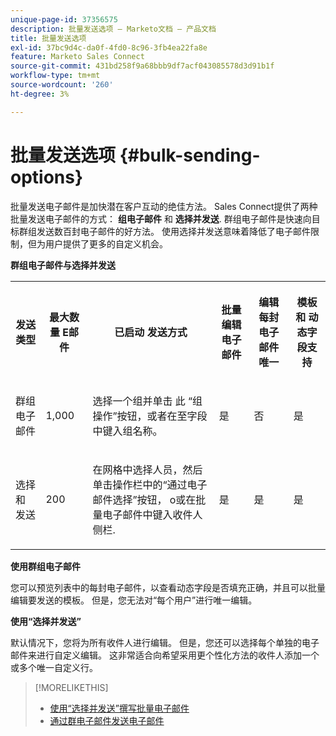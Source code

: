 ```yaml
---
unique-page-id: 37356575
description: 批量发送选项 — Marketo文档 — 产品文档
title: 批量发送选项
exl-id: 37bc9d4c-da0f-4fd0-8c96-3fb4ea22fa8e
feature: Marketo Sales Connect
source-git-commit: 431bd258f9a68bbb9df7acf043085578d3d91b1f
workflow-type: tm+mt
source-wordcount: '260'
ht-degree: 3%

---
```


# 批量发送选项 {#bulk-sending-options}

批量发送电子邮件是加快潜在客户互动的绝佳方法。 Sales Connect提供了两种批量发送电子邮件的方式： **组电子邮件** 和 **选择并发送**. 群组电子邮件是快速向目标群组发送数百封电子邮件的好方法。 使用选择并发送意味着降低了电子邮件限制，但为用户提供了更多的自定义机会。

**群组电子邮件与选择并发送**

<table> 
 <colgroup> 
  <col> 
  <col> 
  <col> 
  <col> 
  <col> 
  <col> 
 </colgroup> 
 <tbody> 
  <tr> 
   <th><p><span>发送</span><span> 类型</span> </p></th> 
   <th><p><span>最大数量 </span><span>E</span><span>邮件</span> </p></th> 
   <th><p><span>已启动 </span><span>发送方式</span></p></th> 
   <th><p><span>批量 </span><span>编辑电子邮件</span> </p></th> 
   <th><p><span>编辑</span><span> 每封电子邮件 </span><span>唯一</span> </p></th> 
   <th><p><span>模板和 </span><span>动态字段支持</span> </p></th> 
  </tr> 
  <tr> 
   <td><p><span>群组电子邮件</span> </p></td> 
   <td><p><span>1,000</span> </p></td> 
   <td><p><span>选择一个组并单击</span><span> 此 </span><span>“组操作”按钮</span><span>，或者在至字段中键入组名称。 </span> </p></td> 
   <td><p><span>是</span> </p></td> 
   <td><p><span>否</span> </p></td> 
   <td><p><span>是</span> </p></td> 
  </tr> 
  <tr> 
   <td><p><span>选择 </span><span>和 </span><span>发送</span> </p></td> 
   <td><p><span>200</span> </p></td> 
   <td><p><span>在网格中选择人员，然后单击操作栏中的“通过电子邮件选择”按钮</span><span>， o</span><span>或在批量电子邮件中键入收件人 </span><span>侧栏</span><span>.</span></p></td> 
   <td><p><span>是</span> </p></td> 
   <td><p><span>是</span> </p></td> 
   <td><p><span>是</span> </p></td> 
  </tr> 
 </tbody> 
</table>

**使用群组电子邮件**

您可以预览列表中的每封电子邮件，以查看动态字段是否填充正确，并且可以批量编辑要发送的模板。 但是，您无法对“每个用户”进行唯一编辑。

**使用“选择并发送”**

默认情况下，您将为所有收件人进行编辑。 但是，您还可以选择每个单独的电子邮件来进行自定义编辑。 这非常适合向希望采用更个性化方法的收件人添加一个或多个唯一自定义行。

>[!MORELIKETHIS]
>
>* [使用“选择并发送”撰写批量电子邮件](/help/marketo/product-docs/marketo-sales-connect/email/using-the-compose-window/composing-bulk-emails-with-select-and-send.md#sending-emails)
>* [通过群电子邮件发送电子邮件](/help/marketo/product-docs/marketo-sales-connect/email/using-the-compose-window/sending-emails-via-group-email.md)
